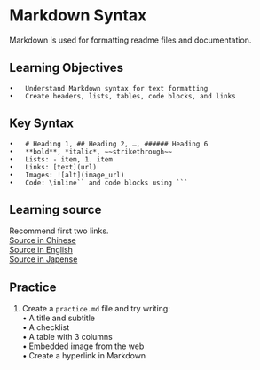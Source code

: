
# Markdown Syntax

Markdown is used for formatting readme files and documentation.

## Learning Objectives
    •	Understand Markdown syntax for text formatting
    •	Create headers, lists, tables, code blocks, and links

## Key Syntax
    •	# Heading 1, ## Heading 2, …, ###### Heading 6
    •	**bold**, *italic*, ~~strikethrough~~
    •	Lists: - item, 1. item
    •	Links: [text](url)
    •	Images: ![alt](image_url)
    •	Code: \inline`` and code blocks using ```
## Learning source
Recommend first two links.      
[Source in Chinese](https://github.com/LiuLime/README)      
[Source in English](https://www.markdownguide.org/basic-syntax/)        
[Source in Japense](https://codechord.com/2012/01/readme-markdown/)     


## Practice

1. Create a `practice.md` file and try writing:       
    •	A title and subtitle        
    •	A checklist     
    •	A table with 3 columns      
    •	Embedded image from the web         
    •	Create a hyperlink in Markdown    
